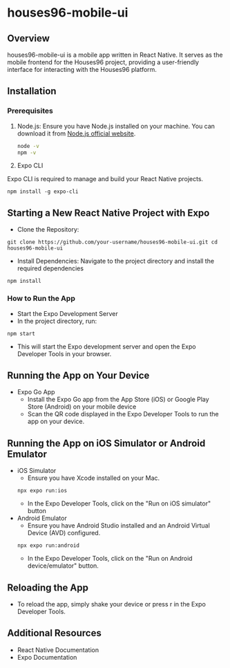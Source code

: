 # houses96-mobile-ui

## Overview

houses96-mobile-ui is a mobile app written in React Native. It serves as the mobile frontend for the Houses96 project, providing a user-friendly interface for interacting with the Houses96 platform.

## Installation

### Prerequisites

1. Node.js:
   Ensure you have Node.js installed on your machine. You can download it from [Node.js official website](https://nodejs.org/).

   ```sh
   node -v
   npm -v

2. Expo CLI

Expo CLI is required to manage and build your React Native projects.

 ```
 npm install -g expo-cli
 ```

 ## Starting a New React Native Project with Expo
 - Clone the Repository:

 ```
git clone https://github.com/your-username/houses96-mobile-ui.git cd houses96-mobile-ui
```
- Install Dependencies: Navigate to the project directory and install the required dependencies

```
npm install
```
### How to Run the App

- Start the Expo Development Server
- In the project directory, run:

```
npm start
```
- This will start the Expo development server and open the Expo Developer Tools in your browser.

## Running the App on Your Device
- Expo Go App
    - Install the Expo Go app from the App Store (iOS) or   Google Play Store (Android) on your mobile device
    - Scan the QR code displayed in the Expo Developer Tools to run the app on your device.

## Running the App on iOS Simulator or Android Emulator
- iOS Simulator
    - Ensure you have Xcode installed on your Mac.
    ```
    npx expo run:ios
    ```
    - In the Expo Developer Tools, click on the "Run on iOS simulator" button
- Android Emulator
    - Ensure you have Android Studio installed and an Android Virtual Device (AVD) configured.
    ```
    npx expo run:android
    ```
    - In the Expo Developer Tools, click on the "Run on Android device/emulator" button.

## Reloading the App
- To reload the app, simply shake your device or press r in the Expo Developer Tools.

## Additional Resources
- React Native Documentation
- Expo Documentation
